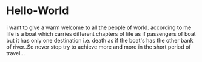 # Hello-World
i want to give a warm welcome to all the people of world.
according to me life is a boat which carries different chapters of life as if passengers of boat but it has only one destination i.e. death as if the boat's has the other bank of river..So never stop try to achieve more and more in the short period of travel...
